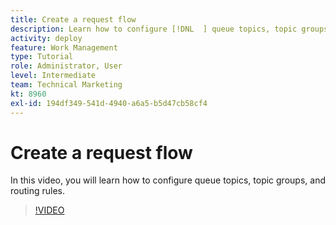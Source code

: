 ```yaml
---
title: Create a request flow
description: Learn how to configure [!DNL  ] queue topics, topic groups, and routing rules to help manage request and work intake.
activity: deploy
feature: Work Management
type: Tutorial
role: Administrator, User
level: Intermediate
team: Technical Marketing
kt: 8960
exl-id: 194df349-541d-4940-a6a5-b5d47cb58cf4
---
```

# Create a request flow

In this video, you will learn how to configure queue topics, topic groups, and routing rules.

>[!VIDEO](https://video.tv.adobe.com/v/335223/?quality=12)

<!---
there's a FAQ list in the LP. do we want to bring that over
--->
